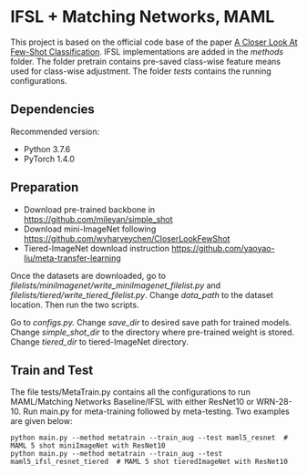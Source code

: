 # IFSL + Matching Networks, MAML

This project is based on the official code base of the paper [A Closer Look At Few-Shot Classification](https://arxiv.org/abs/1904.04232).  IFSL implementations are added in the *methods* folder. The folder pretrain contains pre-saved class-wise feature means used for class-wise adjustment. The folder *tests* contains the running configurations.

## Dependencies

Recommended version:

- Python 3.7.6
- PyTorch 1.4.0

## Preparation

- Download pre-trained backbone in https://github.com/mileyan/simple_shot
- Download mini-ImageNet following https://github.com/wyharveychen/CloserLookFewShot
- Tiered-ImageNet download instruction https://github.com/yaoyao-liu/meta-transfer-learning

Once the datasets are downloaded, go to *filelists/miniImagenet/write_miniImagenet_filelist.py* and *filelists/tiered/write_tiered_filelist.py*. Change *data_path* to the dataset location. Then run the two scripts.

Go to *configs.py.* Change *save_dir* to desired save path for trained models. Change *simple_shot_dir* to the directory where pre-trained weight is stored. Change *tiered_dir* to tiered-ImageNet directory.

## Train and Test

The file tests/MetaTrain.py contains all the configurations to run MAML/Matching Networks Baseline/IFSL with either ResNet10 or WRN-28-10. Run main.py for meta-training followed by meta-testing. Two examples are given below:

```
python main.py --method metatrain --train_aug --test maml5_resnet  # MAML 5 shot miniImageNet with ResNet10
python main.py --method metatrain --train_aug --test maml5_ifsl_resnet_tiered  # MAML 5 shot tieredImageNet with ResNet10
```